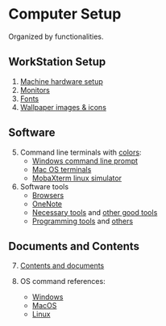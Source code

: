 # Computer Setup

Organized by functionalities.

## WorkStation Setup
1. [Machine hardware setup](1_machine/machine.md)
2. [Monitors](2_computer_monitors/optimal_monitor_size.md)
3. [Fonts](3_fonts/fonts.md)
4. [Wallpaper images & icons](4_images_icons/images_icons.md)

## Software
5. Command line terminals with [colors](https://htmlpreview.github.io/?https://github.com/psilons/system-setup-notes/blob/master/colors/colors.html):
     - [Windows command line prompt](5_command_line_terminals/windows/windows_command_prompt.md)
     - [Mac OS terminals](5_command_line_terminals/macos/mac_os_terminal.md)
     - [MobaXterm linux simulator](5_command_line_terminals/mobaxterm/mobaxterm.md)
6. Software tools
     - [Browsers](8_software/browsers/browsers.md)
     - [OneNote](8_software/one_note/one_note.md)
     - [Necessary tools](8_software/recommended.md) and 
       [other good tools](8_software/good_tools.md)
     - [Programming tools](8_software/programming_recommended_tools.md) 
       and [others](8_software/programming_good_tools.md)

## Documents and Contents
7. [Contents and documents](7_contents/content_management.md)

8. OS command references:
     - [Windows](6_os_commands/windows_cmd.md)
     - [MacOS](6_os_commands/mac_cmd.md)
     - [Linux](6_os_commands/linux_cmd.md)
